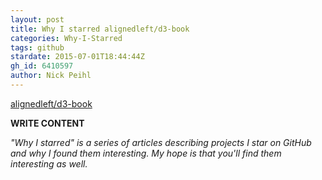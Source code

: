```yaml
---
layout: post
title: Why I starred alignedleft/d3-book
categories: Why-I-Starred
tags: github
stardate: 2015-07-01T18:44:44Z
gh_id: 6410597
author: Nick Peihl
---
```


[alignedleft/d3-book](star.repo.html_url)

**WRITE CONTENT**

*"Why I starred" is a series of articles describing projects I star on GitHub and why I found them interesting. My hope is that you'll find them interesting as well.*

